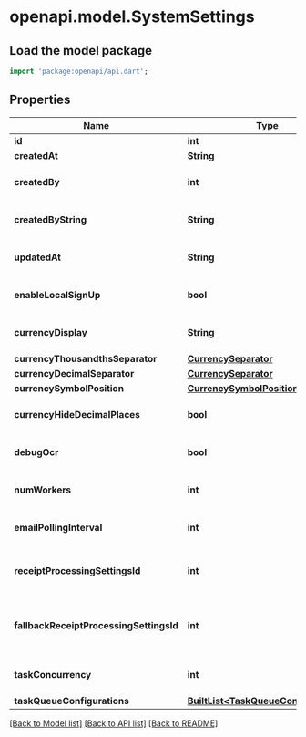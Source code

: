 # openapi.model.SystemSettings

## Load the model package
```dart
import 'package:openapi/api.dart';
```

## Properties
Name | Type | Description | Notes
------------ | ------------- | ------------- | -------------
**id** | **int** |  | 
**createdAt** | **String** |  | 
**createdBy** | **int** |  | [optional] [default to 0]
**createdByString** | **String** | Created by entity's name | [optional] [default to '']
**updatedAt** | **String** |  | [optional] [default to '']
**enableLocalSignUp** | **bool** | Whether local sign up is enabled | [optional] [default to false]
**currencyDisplay** | **String** | Currency display | [optional] [default to '$']
**currencyThousandthsSeparator** | [**CurrencySeparator**](CurrencySeparator.md) |  | [optional] 
**currencyDecimalSeparator** | [**CurrencySeparator**](CurrencySeparator.md) |  | [optional] 
**currencySymbolPosition** | [**CurrencySymbolPosition**](CurrencySymbolPosition.md) |  | [optional] 
**currencyHideDecimalPlaces** | **bool** | Whether to hide decimal places | [optional] [default to false]
**debugOcr** | **bool** | Debug OCR | [optional] [default to false]
**numWorkers** | **int** | Number of workers to use | [optional] [default to 1]
**emailPollingInterval** | **int** | Email polling interval | [optional] [default to 1800]
**receiptProcessingSettingsId** | **int** | Receipt processing settings foreign key | [optional] 
**fallbackReceiptProcessingSettingsId** | **int** | Fallback receipt processing settings foreign key | [optional] 
**taskConcurrency** | **int** | Concurrency for task worker | [optional] [default to 10]
**taskQueueConfigurations** | [**BuiltList&lt;TaskQueueConfiguration&gt;**](TaskQueueConfiguration.md) |  | 

[[Back to Model list]](../README.md#documentation-for-models) [[Back to API list]](../README.md#documentation-for-api-endpoints) [[Back to README]](../README.md)


